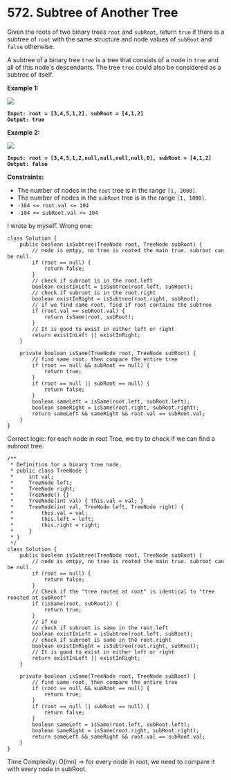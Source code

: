 # 572. Subtree of Another Tree

Given the roots of two binary trees `root` and `subRoot`, return `true` if there is a subtree of `root` with the same structure and node values of `subRoot` and `false` otherwise.

A subtree of a binary tree `tree` is a tree that consists of a node in `tree` and all of this node's descendants. The tree `tree` could also be considered as a subtree of itself.

&#x20;

**Example 1:**

![](https://assets.leetcode.com/uploads/2021/04/28/subtree1-tree.jpg)

<pre><code><strong>Input: root = [3,4,5,1,2], subRoot = [4,1,2]
</strong><strong>Output: true
</strong></code></pre>

**Example 2:**

![](https://assets.leetcode.com/uploads/2021/04/28/subtree2-tree.jpg)

<pre><code><strong>Input: root = [3,4,5,1,2,null,null,null,null,0], subRoot = [4,1,2]
</strong><strong>Output: false
</strong></code></pre>

&#x20;

**Constraints:**

* The number of nodes in the `root` tree is in the range `[1, 2000]`.
* The number of nodes in the `subRoot` tree is in the range `[1, 1000]`.
* `-104 <= root.val <= 104`
* `-104 <= subRoot.val <= 104`

I wrote by myself. Wrong one:

```
class Solution {
    public boolean isSubtree(TreeNode root, TreeNode subRoot) {
        // node is emtpy, no tree is rooted the main true. subroot can be null.
        if (root == null) {
            return false;
        }
        // check if subroot is in the root.left
        boolean existInLeft = isSubtree(root.left, subRoot);
        // check if subroot is in the root.right
        boolean existInRight = isSubtree(root.right, subRoot);
        // if we find same root, find if root contains the subtree
        if (root.val == subRoot.val) {
            return isSame(root, subRoot);
        }
        // It is good to exist in either left or right
        return existInLeft || existInRight;
    }

    private boolean isSame(TreeNode root, TreeNode subRoot) {
        // find same root, then compare the entire tree
        if (root == null && subRoot == null) {
            return true;
        }
        if (root == null || subRoot == null) {
            return false;
        }
        boolean sameLeft = isSame(root.left, subRoot.left);
        boolean sameRight = isSame(root.right, subRoot.right);
        return sameLeft && sameRight && root.val == subRoot.val;
    }
}
```

Correct logic: for each node in root Tree, we try to check if we can find a subroot tree.

```
/**
 * Definition for a binary tree node.
 * public class TreeNode {
 *     int val;
 *     TreeNode left;
 *     TreeNode right;
 *     TreeNode() {}
 *     TreeNode(int val) { this.val = val; }
 *     TreeNode(int val, TreeNode left, TreeNode right) {
 *         this.val = val;
 *         this.left = left;
 *         this.right = right;
 *     }
 * }
 */
class Solution {
    public boolean isSubtree(TreeNode root, TreeNode subRoot) {
        // node is emtpy, no tree is rooted the main true. subroot can be null.
        if (root == null) {
            return false;
        }
        // Check if the "tree rooted at root" is identical to "tree roooted at subRoot"
        if (isSame(root, subRoot)) {
            return true;
        }
        // if no
        // check if subroot is same in the root.left
        boolean existInLeft = isSubtree(root.left, subRoot);
        // check if subroot is same in the root.right
        boolean existInRight = isSubtree(root.right, subRoot);
        // It is good to exist in either left or right
        return existInLeft || existInRight;
    }

    private boolean isSame(TreeNode root, TreeNode subRoot) {
        // find same root, then compare the entire tree
        if (root == null && subRoot == null) {
            return true;
        }
        if (root == null || subRoot == null) {
            return false;
        }
        boolean sameLeft = isSame(root.left, subRoot.left);
        boolean sameRight = isSame(root.right, subRoot.right);
        return sameLeft && sameRight && root.val == subRoot.val;
    }
}
```

Time Complexity: O(mn) -> for every node in root, we need to compare it with every node in subRoot.
